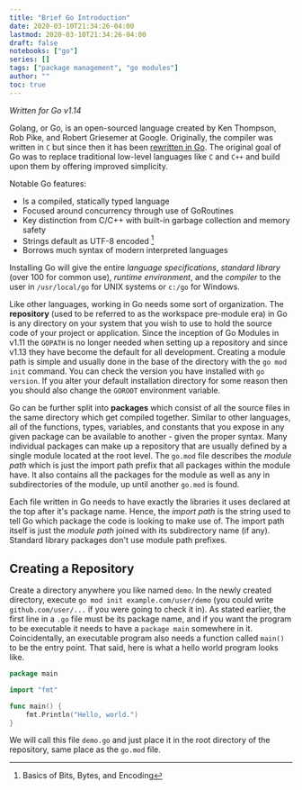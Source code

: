 ```yaml
---
title: "Brief Go Introduction"
date: 2020-03-10T21:34:26-04:00
lastmod: 2020-03-10T21:34:26-04:00
draft: false
notebooks: ["go"]
series: []
tags: ["package management", "go modules"]
author: ""
toc: true
---
```


*Written for Go v1.14*

Golang, or Go, is an open-sourced language created by Ken Thompson, Rob Pike, and Robert Griesemer at Google. Originally, the compiler was written in `C` but since then it has been [rewritten in Go](https://github.com/golang/go). The original goal of Go was to replace traditional low-level languages like `C` and `C++` and build upon them by offering improved simplicity.

<!--more-->

Notable Go features:  

- Is a compiled, statically typed language
- Focused around concurrency through use of GoRoutines
- Key distinction from C/C++ with built-in garbage collection and memory safety
- Strings default as UTF-8 encoded [^1]
- Borrows much syntax of modern interpreted languages

Installing Go will give the entire *language specifications*, *standard library* (over 100 for common use), *runtime environment*, and the *compiler* to the user in `/usr/local/go` for UNIX systems or `c:/go` for Windows. 

Like other languages, working in Go needs some sort of organization. The **repository** (used to be referred to as the workspace pre-module era) in Go is any directory on your system that you wish to use to hold the source code of your project or application. Since the inception of Go Modules in v1.11 the `GOPATH` is no longer needed when setting up a repository and since v1.13 they have become the default for all development. Creating a module path is simple and usually done in the base of the directory with the `go mod init` command. You can check the version you have installed with `go version`. If you alter your default installation directory for some reason then you should also change the `GOROOT` environment variable.

Go can be further split into **packages** which consist of all the source files in the same directory which get compiled together. Similar to other languages, all of the functions, types, variables, and constants that you expose in any given package can be available to another - given the proper syntax. Many individual packages can make up a repository that are usually defined by a single module located at the root level. The `go.mod` file describes the *module path* which is just the import path prefix that all packages within the module have. It also contains all the packages for the module as well as any in subdirectories of the module, up until another `go.mod` is found.

Each file written in Go needs to have exactly the libraries it uses declared at the top after it's package name. Hence, the *import path* is the string used to tell Go which package the code is looking to make use of. The import path itself is just the *module path* joined with its subdirectory name (if any). Standard library packages don't use module path prefixes.

## Creating a Repository

Create a directory anywhere you like named `demo`. In the newly created directory, execute `go mod init example.com/user/demo` (you could write `github.com/user/...` if you were going to check it in). As stated earlier, the first line in a `.go` file must be its package name, and if you want the program to be executable it needs to have a `package main` somewhere in it. Coincidentally, an executable program also needs a function called `main()` to be the entry point. That said, here is what a hello world program looks like.

```go
package main

import "fmt"

func main() {
	fmt.Println("Hello, world.")
}
```

We will call this file `demo.go` and just place it in the root directory of the repository, same place as the `go.mod` file.


[^1]: Basics of Bits, Bytes, and Encoding
